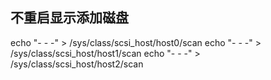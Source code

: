 ## 不重启显示添加磁盘
echo "- - -" >  /sys/class/scsi_host/host0/scan
echo "- - -" >  /sys/class/scsi_host/host1/scan
echo "- - -" >  /sys/class/scsi_host/host2/scan
